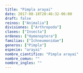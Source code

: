 ```yaml
---
title: "Pimpla arayai"
date: 2017-08-18T20:46:32-06:00
draft: false
reinos: ["Animalia"]
divisiones: ["Arthropoda"]
clases: ["Insecta"]
ordenes: ["Hymenoptera"]
familias: ["Ichneumonidae"]
generos: ["Pimpla"]
especie: "arayai"
nombre_cientifico: "Pimpla arayai"
nombre_comun: ""
nombre_ingles: ""
---
```

